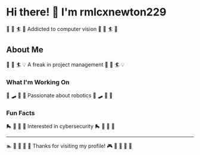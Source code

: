 # Hi there! 👋 I'm rmlcxnewton229

🚵 🎱 🏄 🚴 Addicted to computer vision 🚵 🎱 🏄 🚴

## About Me
🥋 🎯 🏄 💡 A freak in project management 🥋 🎯 🏄 💡

### What I'm Working On
🎺 🛹 🎻 🏓 Passionate about robotics 🎺 🛹 🎻 🏓

### Fun Facts
🛼 🌟 🥁 🥊 Interested in cybersecurity 🛼 🌟 🥁 🥊

---
🏊 🏸 🏓 🥋 🎱 Thanks for visiting my profile! 🎮 🏑 🏓 🎣 🚴
